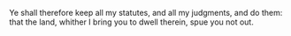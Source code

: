Ye shall therefore keep all my statutes, and all my judgments, and do them: that the land, whither I bring you to dwell therein, spue you not out.

